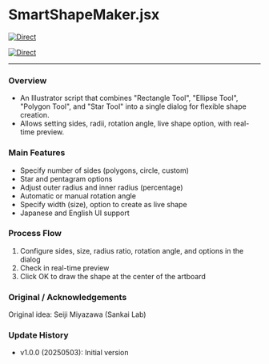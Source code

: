 # SmartShapeMaker.jsx

[![Direct](https://img.shields.io/badge/Direct%20Link-SmartShapeMaker.jsx-ffcc00.svg)](https://github.com/swwwitch/illustrator-scripts/blob/master/jsx/SmartShapeMaker.jsx)

[![Direct](https://img.shields.io/badge/Back%20to%20home-All%20scripts-cccccc.svg)](https://github.com/swwwitch/illustrator-scripts/blob/master/README.md)

---

### Overview

- An Illustrator script that combines "Rectangle Tool", "Ellipse Tool", "Polygon Tool", and "Star Tool" into a single dialog for flexible shape creation.
- Allows setting sides, radii, rotation angle, live shape option, with real-time preview.

### Main Features

- Specify number of sides (polygons, circle, custom)
- Star and pentagram options
- Adjust outer radius and inner radius (percentage)
- Automatic or manual rotation angle
- Specify width (size), option to create as live shape
- Japanese and English UI support

### Process Flow

1. Configure sides, size, radius ratio, rotation angle, and options in the dialog
2. Check in real-time preview
3. Click OK to draw the shape at the center of the artboard

### Original / Acknowledgements

Original idea: Seiji Miyazawa (Sankai Lab)

### Update History

- v1.0.0 (20250503): Initial version